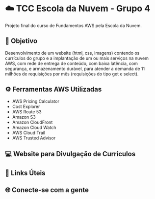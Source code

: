 # ☁️ TCC Escola da Nuvem - Grupo 4

Projeto final do curso de Fundamentos AWS pela Escola da Nuvem.

## 🎯 Objetivo

Desenvolvimento de um website (html, css, imagens) contendo os currículos do grupo e a implantação de um ou mais serviços na nuvem AWS, com rede de entrega de conteúdo, com baixa latência, com segurança, e armazenamento durável, para atender a demanda de 11 milhões de requisições por mês (requisições do tipo get e select).

## ⚙️ Ferramentas AWS Utilizadas

* AWS Pricing Calculator
* Cost Explorer
* AWS Route 53
* Amazon S3
* Amazon CloudFront
* Amazon Cloud Watch
* AWS Cloud Trail
* AWS Trusted Advisor

## 💻 Website para Divulgação de Currículos 


## 🔗 Links Úteis


## 🌐 Conecte-se com a gente 

